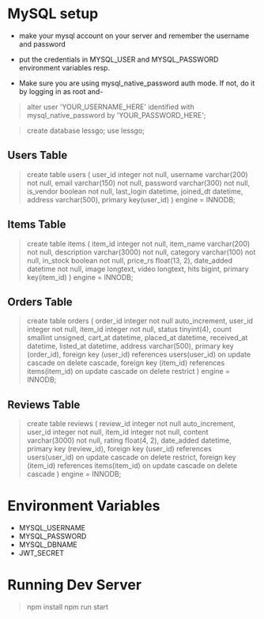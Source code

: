 # MySQL setup
- make your mysql account on your server and remember the username and password
- put the credentials in MYSQL_USER and MYSQL_PASSWORD environment variables resp.


- Make sure you are using mysql_native_password auth mode. If not, do it by logging in as root and-
> alter user 'YOUR_USERNAME_HERE' identified with mysql_native_password by 'YOUR_PASSWORD_HERE';


> create database lessgo;
> use lessgo;


## Users Table

> create table users (
>    user_id integer not null,
>    username varchar(200) not null,
>    email varchar(150) not null,
>    password varchar(300) not null,
>    is_vendor boolean not null,
>    last_login datetime,
>    joined_dt datetime,
>    address varchar(500),
>    primary key(user_id)
>)
> engine = INNODB;

## Items Table

> create table items (
>    item_id integer not null,
>    item_name varchar(200) not null,
>    description varchar(3000) not null,
>    category varchar(100) not null,
>    in_stock boolean not null,
>    price_rs float(13, 2),
>    date_added datetime not null,
>    image longtext,
>    video longtext,
>    hits bigint,
>    primary key(item_id)
>)
> engine = INNODB;

## Orders Table

> create table orders (
>    order_id integer not null auto_increment,
>    user_id integer not null,
>    item_id integer not null,
>    status tinyint(4),
>    count smallint unsigned,
>    cart_at datetime,
>    placed_at datetime,
>    received_at datetime,
>    listed_at datetime,
>    address varchar(500),
>    primary key (order_id),
>    foreign key (user_id) references users(user_id) on update cascade on delete cascade,
>    foreign key (item_id) references items(item_id) on update cascade on delete restrict
>)
> engine = INNODB;

## Reviews Table

> create table reviews (
>    review_id integer not null auto_increment,
>    user_id integer not null,
>    item_id integer not null,
>    content varchar(3000) not null,
>    rating float(4, 2),
>    date_added datetime,
>    primary key (review_id),
>    foreign key (user_id) references users(user_id) on update cascade on delete restrict,
>    foreign key (item_id) references items(item_id) on update cascade on delete cascade
>)
> engine = INNODB;


# Environment Variables
- MYSQL_USERNAME
- MYSQL_PASSWORD
- MYSQL_DBNAME
- JWT_SECRET

# Running Dev Server
> npm install
> npm run start